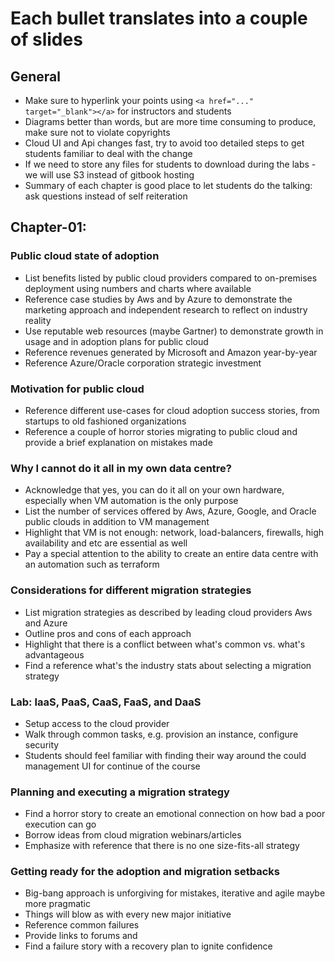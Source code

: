 # Each bullet translates into a couple of slides

## General
  * Make sure to hyperlink your points using ```<a href="..." target="_blank"></a>``` for instructors and students  
  * Diagrams better than words, but are more time consuming to produce, make sure not to violate copyrights  
  * Cloud UI and Api changes fast, try to avoid too detailed steps to get students familiar to deal with the change  
  * If we need to store any files for students to download during the labs - we will use S3 instead of gitbook hosting
  * Summary of each chapter is good place to let students do the talking: ask questions instead of self reiteration 

## Chapter-01:

### Public cloud state of adoption
  * List benefits listed by public cloud providers compared to on-premises deployment using numbers and charts where available
  * Reference case studies by Aws and by Azure to demonstrate the marketing approach and independent research to reflect on industry reality
  * Use reputable web resources (maybe Gartner) to demonstrate growth in usage and in adoption plans for public cloud
  * Reference revenues generated by Microsoft and Amazon year-by-year 
  * Reference Azure/Oracle corporation strategic investment

### Motivation for public cloud
  * Reference different use-cases for cloud adoption success stories, from startups to old fashioned organizations
  * Reference a couple of horror stories migrating to public cloud and provide a brief explanation on mistakes made

### Why I cannot do it all in my own data centre?
  * Acknowledge that yes, you can do it all on your own hardware, especially when VM automation is the only purpose
  * List the number of services offered by Aws, Azure, Google, and Oracle public clouds in addition to VM management
  * Highlight that VM is not enough: network, load-balancers, firewalls, high availability and etc are essential as well
  * Pay a special attention to the ability to create an entire data centre with an automation such as terraform


### Considerations for different migration strategies
  * List migration strategies as described by leading cloud providers Aws and Azure
  * Outline pros and cons of each approach
  * Highlight that there is a conflict between what's common vs. what's advantageous
  * Find a reference what's the industry stats about selecting a migration strategy

### Lab: IaaS, PaaS, CaaS, FaaS, and DaaS
  * Setup access to the cloud provider
  * Walk through common tasks, e.g. provision an instance, configure security
  * Students should feel familiar with finding their way around the could management UI for continue of the course

### Planning and executing a migration strategy
  * Find a horror story to create an emotional connection on how bad a poor execution can go
  * Borrow ideas from cloud migration webinars/articles
  * Emphasize with reference that there is no one size-fits-all strategy
  
### Getting ready for the adoption and migration setbacks
  * Big-bang approach is unforgiving for mistakes, iterative and agile maybe more pragmatic
  * Things will blow as with every new major initiative
  * Reference common failures
  * Provide links to forums and 
  * Find a failure story with a recovery plan to ignite confidence